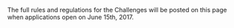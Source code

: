 The full rules and regulations for the Challenges will be posted on this page when applications open on June 15th, 2017.
